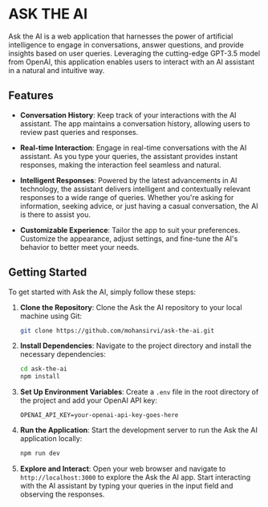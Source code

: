 # ASK THE AI

Ask the AI is a web application that harnesses the power of artificial intelligence to engage in conversations, answer questions, and provide insights based on user queries. Leveraging the cutting-edge GPT-3.5 model from OpenAI, this application enables users to interact with an AI assistant in a natural and intuitive way.

## Features

- **Conversation History**: Keep track of your interactions with the AI assistant. The app maintains a conversation history, allowing users to review past queries and responses.

- **Real-time Interaction**: Engage in real-time conversations with the AI assistant. As you type your queries, the assistant provides instant responses, making the interaction feel seamless and natural.

- **Intelligent Responses**: Powered by the latest advancements in AI technology, the assistant delivers intelligent and contextually relevant responses to a wide range of queries. Whether you're asking for information, seeking advice, or just having a casual conversation, the AI is there to assist you.

- **Customizable Experience**: Tailor the app to suit your preferences. Customize the appearance, adjust settings, and fine-tune the AI's behavior to better meet your needs.

## Getting Started

To get started with Ask the AI, simply follow these steps:

1. **Clone the Repository**: Clone the Ask the AI repository to your local machine using Git:

   ```bash
   git clone https://github.com/mohansirvi/ask-the-ai.git
   ```

2. **Install Dependencies**: Navigate to the project directory and install the necessary dependencies:

   ```bash
   cd ask-the-ai
   npm install
   ```

3. **Set Up Environment Variables**: Create a `.env` file in the root directory of the project and add your OpenAI API key:

   ```plaintext
   OPENAI_API_KEY=your-openai-api-key-goes-here
   ```

4. **Run the Application**: Start the development server to run the Ask the AI application locally:

   ```bash
   npm run dev
   ```

5. **Explore and Interact**: Open your web browser and navigate to `http://localhost:3000` to explore the Ask the AI app. Start interacting with the AI assistant by typing your queries in the input field and observing the responses.
